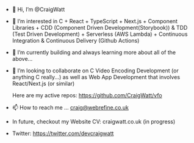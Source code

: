 - 👋 Hi, I’m @CraigWatt

- 👀 I’m interested in C + React + TypeScript + Next.js + Component Libraries + CDD (Component Driven Development(Storybook)) & TDD (Test Driven Development) + Serverless (AWS Lambda) + Continuous Integration & Continuous Delivery (Github Actions)
 
- 🌱 I’m currently building and always learning more about all of the above...

- 👋 I’m looking to collaborate on C Video Encoding Development (or anything C really...) as well as Web App Development that involves React/Next.js (or similar)

     Here are my active repos: https://github.com/CraigWatt/vfo
  
- 📫 How to reach me ... craig@webrefine.co.uk
- In future, checkout my Website CV: craigwatt.co.uk (in progress)

- Twitter: https://twitter.com/devcraigwatt

<!---
CraigWatt/CraigWatt is a ✨ special ✨ repository because its `README.md` (this file) appears on your GitHub profile.
You can click the Preview link to take a look at your changes.
--->
